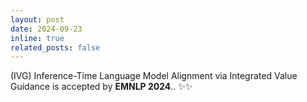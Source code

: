 ```yaml
---
layout: post
date: 2024-09-23
inline: true
related_posts: false
---
```


(IVG) Inference-Time Language Model Alignment via Integrated Value Guidance is accepted by **EMNLP 2024**.. :sparkles::sparkles: